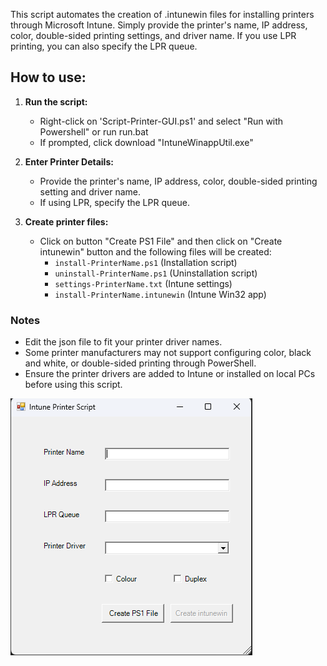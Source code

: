 This script automates the creation of .intunewin files for installing printers through Microsoft Intune. Simply provide the printer's name, IP address, color, double-sided printing settings, and driver name. If you use LPR printing, you can also specify the LPR queue.


## How to use:
1. **Run the script:**
    * Right-click on 'Script-Printer-GUI.ps1' and select "Run with Powershell" or run run.bat
    * If prompted, click download "IntuneWinappUtil.exe"

2. **Enter Printer Details:**
    * Provide the printer's name, IP address, color, double-sided printing setting and driver name.
    * If using LPR, specify the LPR queue.

3. **Create printer files:**
    * Click on button "Create PS1 File" and then click on "Create intunewin" button and the following files will be created:
        * `install-PrinterName.ps1` (Installation script)
        * `uninstall-PrinterName.ps1` (Uninstallation script)
        * `settings-PrinterName.txt` (Intune settings)
        * `install-PrinterName.intunewin` (Intune Win32 app)

### Notes        

* Edit the json file to fit your printer driver names.    
* Some printer manufacturers may not support configuring color, black and white, or double-sided printing through PowerShell.
* Ensure the printer drivers are added to Intune or installed on local PCs before using this script.


![alt text](./img/gui.png)

